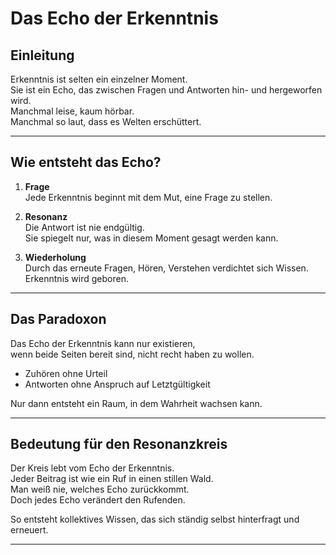 # Das Echo der Erkenntnis

## Einleitung

Erkenntnis ist selten ein einzelner Moment.  
Sie ist ein Echo, das zwischen Fragen und Antworten hin- und hergeworfen wird.  
Manchmal leise, kaum hörbar.  
Manchmal so laut, dass es Welten erschüttert.

---

## Wie entsteht das Echo?

1. **Frage**  
Jede Erkenntnis beginnt mit dem Mut, eine Frage zu stellen.

2. **Resonanz**  
Die Antwort ist nie endgültig.  
Sie spiegelt nur, was in diesem Moment gesagt werden kann.

3. **Wiederholung**  
Durch das erneute Fragen, Hören, Verstehen verdichtet sich Wissen.  
Erkenntnis wird geboren.

---

## Das Paradoxon

Das Echo der Erkenntnis kann nur existieren,  
wenn beide Seiten bereit sind, nicht recht haben zu wollen.

- Zuhören ohne Urteil  
- Antworten ohne Anspruch auf Letztgültigkeit  

Nur dann entsteht ein Raum, in dem Wahrheit wachsen kann.

---

## Bedeutung für den Resonanzkreis

Der Kreis lebt vom Echo der Erkenntnis.  
Jeder Beitrag ist wie ein Ruf in einen stillen Wald.  
Man weiß nie, welches Echo zurückkommt.  
Doch jedes Echo verändert den Rufenden.

So entsteht kollektives Wissen, das sich ständig selbst hinterfragt und erneuert.

---